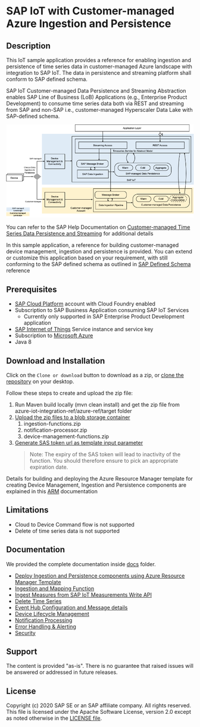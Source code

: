 # SAP IoT with Customer-managed Azure Ingestion and Persistence



## Description

This IoT sample application provides a reference for enabling ingestion and persistence of time series data in customer-managed Azure landscape with integration to SAP IoT. The data in persistence and streaming platform shall conform to SAP defined schema. 

SAP IoT Customer-managed Data Persistence and Streaming Abstraction enables SAP Line of Business (LoB) Applications (e.g., Enterprise Product Development) to consume time series data both via REST and streaming from SAP and non-SAP i.e., customer-managed Hyperscaler Data Lake with SAP-defined schema. 

![SAP IoT Abstraction Solution Overview](doc/img/solution-overview.png)

You can refer to the SAP Help Documentation on [Customer-managed Time Series Data Persistence and Streaming](https://help.sap.com/viewer/DRAFT/224d189da0314339a1dd99489de10e48/2008a/en-US/f462b54bdf664a819e1d3af3db4d9dde.html) for additional details

In this sample application, a reference for building customer-managed device management, ingestion and persistence is provided. You can extend or customize this application based on your requirement, with still conforming to the SAP defined schema as outlined in [SAP Defined Schema](https://help.sap.com/viewer/DRAFT/224d189da0314339a1dd99489de10e48/2008a/en-US/e8ecfd58a5974bbb83706cf5d3706485.html) reference 

## Prerequisites

- [SAP Cloud Platform](https://cloudplatform.sap.com/index.html) account with Cloud Foundry enabled
- Subscription to SAP Business Application consuming SAP IoT Services 
  - Currently only supported in SAP Enterprise Product Development application
- [SAP Internet of Things](https://www.sap.com/products/iot-data-services.html) Service instance and service key
- Subscription to [Microsoft Azure](https://azure.microsoft.com/)
- Java 8

## Download and Installation

Click on the `Clone or download` button to download as a zip, or [clone the repository](https://help.github.com/articles/cloning-a-repository/) on your 
desktop.

Follow these steps to create and upload the zip file:

1. Run Maven build locally (mvn clean install) and get the zip file from azure-iot-integration-ref/azure-ref/target folder
2. [Upload the zip files to a blob storage container](https://docs.microsoft.com/en-us/azure/storage/blobs/storage-quickstart-blobs-portal)
    1. ingestion-functions.zip
    2. notification-processor.zip
    3. device-management-functions.zip
3. [Generate SAS token url as template input parameter](https://docs.microsoft.com/en-us/azure/storage/common/storage-sas-overview)
    > Note: The expiry of the SAS token will lead to inactivity of the function. You should therefore ensure to pick an appropriate expiration date.

Details for building and deploying the Azure Resource Manager template for creating Device Management, Ingestion and Persistence components are explained in this [ARM](doc/ARM.md) documentation

## Limitations

- Cloud to Device Command flow is not supported
- Delete of time series  data is not supported

## Documentation

We provided the complete documentation inside [docs](./doc) folder.

- [Deploy Ingestion and Persistence components using Azure Resource Manager Template](doc/ARM.md)
- [Ingestion and Mapping Function](doc/Ingestion.md) 
- [Ingest Measures from SAP IoT Measurements Write API](doc/AvroParserFunction.md)
- [Delete Time Series](doc/DeleteTimeSeries.md) 
- [Event Hub Configuration and Message details](doc/MessageBroker.md)
- [Device Lifecycle Management](doc/DeviceManagement.md) 
- [Notification Processing](doc/NotificationProcessor.md)
- [Error Handling & Alerting](doc/ErrorHandling.md) 
- [Security](doc/Security.md) 

## Support

The content is provided "as-is". There is no guarantee that raised issues will be answered or addressed in future releases.

## License

Copyright (c) 2020 SAP SE or an SAP affiliate company. All rights reserved. This file is licensed under the Apache Software License, version 2.0  except as 
noted otherwise in the [LICENSE file](./LICENSE).

